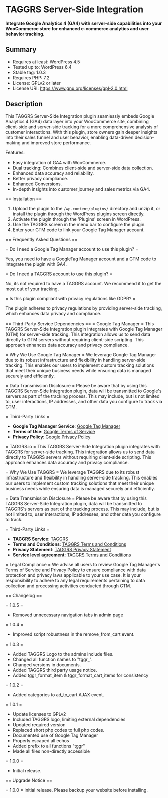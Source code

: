 # TAGGRS Server-Side Integration
**Integrate Google Analytics 4 (GA4) with server-side capabilities into your WooCommerce store for enhanced e-commerce analytics and user behavior tracking**.
## Summary

 - Requires at least: WordPress 4.5
 - Tested up to: WordPress 6.4
 - Stable tag: 1.0.3
 - Requires PHP: 7.2
 - License: GPLv2 or later
 - License URI: https://www.gnu.org/licenses/gpl-2.0.html
## Description
This TAGGRS Server-Side Integration plugin seamlessly embeds Google Analytics 4 (GA4) data layer into your WooCommerce site, combining client-side and server-side tracking for a more comprehensive analysis of customer interactions. With this plugin, store owners gain deeper insights into their sales funnel and user behavior, enabling data-driven decision-making and improved store performance.

Features:
- Easy integration of GA4 with WooCommerce.
- Dual tracking: Combines client-side and server-side data collection.
- Enhanced data accuracy and reliability.
- Better privacy compliance.
- Enhanced Conversions.
- In-depth insights into customer journey and sales metrics via GA4.

== Installation ==

1. Upload the plugin to the `/wp-content/plugins/` directory and unzip it, or install the plugin through the WordPress plugins screen directly.
2. Activate the plugin through the 'Plugins' screen in WordPress.
3. Use the TAGGRS screen in the menu bar to configure the plugin.
4. Enter your GTM code to link your Google Tag Manager account.

== Frequently Asked Questions ==

= Do I need a Google Tag Manager account to use this plugin? =

Yes, you need to have a GoogleTag Manager account and a GTM code to integrate the plugin with GA4.

= Do I need a TAGGRS account to use this plugin? =

No, its not required to have a TAGGRS account. We recommend it to get the most out of your tracking.

= Is this plugin compliant with privacy regulations like GDPR? =

The plugin adheres to privacy regulations by providing server-side tracking, which enhances data privacy and compliance.

== Third-Party Service Dependencies ==
= Google Tag Manager =
This TAGGRS Server-Side Integration plugin integrates with Google Tag Manager (GTM) for server-side tracking. This integration allows us to send data directly to GTM servers without requiring client-side scripting. This approach enhances data accuracy and privacy compliance.

= Why We Use Google Tag Manager =
We leverage Google Tag Manager due to its robust infrastructure and flexibility in handling server-side tracking. This enables our users to implement custom tracking solutions that meet their unique business needs while ensuring data is managed securely and efficiently.

= Data Transmission Disclosure =
Please be aware that by using this TAGGRS Server-Side Integration plugin, data will be transmitted to Google's servers as part of the tracking process. This may include, but is not limited to, user interactions, IP addresses, and other data you configure to track via GTM.

= Third-Party Links =
- **Google Tag Manager Service**: [Google Tag Manager](https://tagmanager.google.com/)
- **Terms of Use**: [Google Terms of Service](https://policies.google.com/terms)
- **Privacy Policy**: [Google Privacy Policy](https://policies.google.com/privacy)

= TAGGRS.io =
This TAGGRS Server-Side Integration plugin integrates with TAGGRS for server-side tracking. This integration allows us to send data directly to TAGGRS servers without requiring client-side scripting. This approach enhances data accuracy and privacy compliance.

= Why We Use TAGGRS =
We leverage TAGGRS due to its robust infrastructure and flexibility in handling server-side tracking. This enables our users to implement custom tracking solutions that meet their unique business needs while ensuring data is managed securely and efficiently.

= Data Transmission Disclosure =
Please be aware that by using this TAGGRS Server-Side Integration plugin, data will be transmitted to TAGGRS's servers as part of the tracking process. This may include, but is not limited to, user interactions, IP addresses, and other data you configure to track.

= Third-Party Links =
- **TAGGRS Service**: [TAGGRS](https://taggrs.io/)
- **Terms and Conditions**: [TAGGRS Terms and Conditions](https://taggrs.io/en/terms-and-conditions/)
- **Privacy Statement**: [TAGGRS Privacy Statement](https://taggrs.io/en/privacy-statement/)
- **Service level agreement**: [TAGGRS Terms and Conditions](https://taggrs.io/en/service-level-agreement/)

= Legal Compliance =
We advise all users to review Google Tag Manager's Terms of Service and Privacy Policy to ensure compliance with data protection and privacy laws applicable to your use case. It is your responsibility to adhere to any legal requirements pertaining to data collection and processing activities conducted through GTM.

== Changelog ==

= 1.0.5 =
- Removed unnecessary navigation tabs in admin page 

= 1.0.4 =
- Improved script robustness in the remove_from_cart event.

= 1.0.3 =
- Added TAGGRS Logo to the admins include files.
- Changed all function names to "tggr_".
- Changed versions in documents.
- Added TAGGRS third party usage notice.
- Added tggr_format_item & tggr_format_cart_items for consistency

= 1.0.2 =
- Added categories to ad_to_cart AJAX event.

= 1.0.1 =
- Update licenses to GPLv2
- Included TAGGRS logo, limiting external dependencies
- Updated required version
- Replaced short php codes to full php codes.
- Documented use of Google Tag Manager
- Properly escaped all echos
- Added prefix to all functions "tggr"
- Made all files non-directly accessible

= 1.0.0 =
- Initial release.

== Upgrade Notice ==

= 1.0.0 =
Initial release. Please backup your website before installing.
